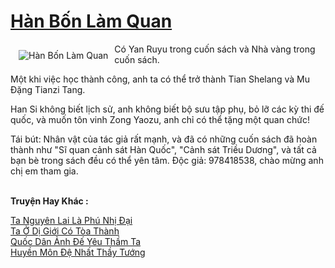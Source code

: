 <a href="https://truyentiki.com/han-bon-lam-quan.33670/" title="Hàn Bốn Làm Quan"><h1>Hàn Bốn Làm Quan</h1></a><div style="display:table"><img align="right" style="float: left; padding: 10px;" src="https://truyentiki.com/a/img/str/src/han-bon-lam-quan-1591155322.jpg" alt="Hàn Bốn Làm Quan">Có Yan Ruyu trong cuốn sách và Nhà vàng trong cuốn sách. <p></p> Một khi việc học thành công, anh ta có thể trở thành Tian Shelang và Mu Đặng Tianzi Tang. <p></p> Han Si không biết lịch sử, anh không biết bộ sưu tập phụ, bỏ lỡ các kỳ thi đế quốc, và muốn tôn vinh Zong Yaozu, anh chỉ có thể tặng một quan chức! <p></p> Tái bút: Nhân vật của tác giả rất mạnh, và đã có những cuốn sách đã hoàn thành như "Sĩ quan cảnh sát Hàn Quốc", "Cảnh sát Triều Dương", và tất cả bạn bè trong sách đều có thể yên tâm. Độc giả: 978418538, chào mừng anh chị em tham gia.</div><p><br><b>Truyện Hay Khác :</b></p><a href="https://truyentiki.com/ta-nguyen-lai-la-phu-nhi-dai.33669/" alt="Ta Nguyên Lai Là Phú Nhị Đại">Ta Nguyên Lai Là Phú Nhị Đại</a><br/><a href="https://github.com/nownovels/top500/tree/master/truyenhay/33561/" alt="Ta Ở Dị Giới Có Tòa Thành">Ta Ở Dị Giới Có Tòa Thành</a><br/><a href="https://github.com/nownovels/top500/tree/master/truyenhay/33884/" alt="Quốc Dân Ảnh Đế Yêu Thầm Ta">Quốc Dân Ảnh Đế Yêu Thầm Ta</a><br/><a href="https://github.com/nownovels/top500/tree/master/truyenhay/33575/" alt="Huyền Môn Đệ Nhất Thầy Tướng">Huyền Môn Đệ Nhất Thầy Tướng</a><br/>